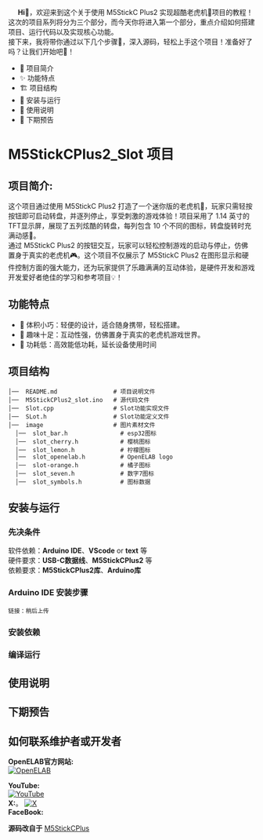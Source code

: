 &nbsp;&nbsp;&nbsp;&nbsp;&nbsp;__Hi👋__，欢迎来到这个关于使用 M5StickC Plus2 实现超酷老虎机🎰项目的教程！这次的项目系列将分为三个部分，而今天你将进入第一个部分，重点介绍如何搭建项目、运行代码以及实现核心功能。  
  接下来，我将带你通过以下几个步骤📜，深入源码，轻松上手这个项目！准备好了吗？让我们开始吧🚀！  
- 📝 项目简介
- ✨ 功能特点
- 🏗 项目结构
- 🚀 安装与运行
- 🔧 使用说明
- 🔮 下期预告
# M5StickCPlus2_Slot 项目
## 项目简介:
这个项目通过使用 M5StickC Plus2 打造了一个迷你版的老虎机🎰，玩家只需轻按按钮即可启动转盘，并逐列停止，享受刺激的游戏体验！项目采用了 1.14 英寸的TFT显示屏，展现了五列炫酷的转盘，每列包含 10 个不同的图标，转盘旋转时充满动感🎡。  
  通过 M5StickC Plus2 的按钮交互，玩家可以轻松控制游戏的启动与停止，仿佛置身于真实的老虎机🎮。这个项目不仅展示了 M5StickC Plus2 在图形显示和硬件控制方面的强大能力，还为玩家提供了乐趣满满的互动体验，是硬件开发和游戏开发爱好者绝佳的学习和参考项目💡！

## 功能特点
- 📏 体积小巧：轻便的设计，适合随身携带，轻松搭建。
- 🎉 趣味十足：互动性强，仿佛置身于真实的老虎机游戏世界。
- 🔋 功耗低：高效能低功耗，延长设备使用时间
## 项目结构
``` 
│──  README.md                # 项目说明文件
│──  M5StickCPlus2_slot.ino   # 源代码文件
│──  Slot.cpp                 # Slot功能实现文件
│──  SLot.h                   # Slot功能定义文件
│──  image                    # 图片素材文件
  │──  slot_bar.h               # esp32图标
  │──  slot_cherry.h            # 樱桃图标
  │──  slot_lemon.h             # 柠檬图标 
  │──  slot_openelab.h          # OpenELAB logo
  │──  slot-orange.h            # 橘子图标
  │──  slot_seven.h             # 数字7图标
  │──  slot_symbols.h           # 图标数据
```
## 安装与运行

### 先决条件
软件依赖：__Arduino IDE__、__VScode__ or __text__ 等   
硬件要求：__USB-C数据线__、__M5StickCPlus2__ 等  
依赖要求：__M5StickCPlus2库__、__Arduino库__
### Arduino IDE 安装步骤
```
链接：稍后上传
```
### 安装依赖
### 编译运行
## 使用说明
## 下期预告
## 如何联系维护者或开发者



__OpenELAB官方网站:__   
[![OpenELAB](https://private-user-images.githubusercontent.com/180402004/366379735-e03723c2-c213-421f-a517-e482f67f3660.png?jwt=eyJhbGciOiJIUzI1NiIsInR5cCI6IkpXVCJ9.eyJpc3MiOiJnaXRodWIuY29tIiwiYXVkIjoicmF3LmdpdGh1YnVzZXJjb250ZW50LmNvbSIsImtleSI6ImtleTUiLCJleHAiOjE3MjYwNDU2NTIsIm5iZiI6MTcyNjA0NTM1MiwicGF0aCI6Ii8xODA0MDIwMDQvMzY2Mzc5NzM1LWUwMzcyM2MyLWMyMTMtNDIxZi1hNTE3LWU0ODJmNjdmMzY2MC5wbmc_WC1BbXotQWxnb3JpdGhtPUFXUzQtSE1BQy1TSEEyNTYmWC1BbXotQ3JlZGVudGlhbD1BS0lBVkNPRFlMU0E1M1BRSzRaQSUyRjIwMjQwOTExJTJGdXMtZWFzdC0xJTJGczMlMkZhd3M0X3JlcXVlc3QmWC1BbXotRGF0ZT0yMDI0MDkxMVQwOTAyMzJaJlgtQW16LUV4cGlyZXM9MzAwJlgtQW16LVNpZ25hdHVyZT1mOWE1NGE1ZDhhOTNhMjJmNTRmZmMxYTk1YzA3MDNmNTY5MzQ1NGZkNDEzMDk4OTM4MTdjM2I1ZGNmMDYzODY2JlgtQW16LVNpZ25lZEhlYWRlcnM9aG9zdCZhY3Rvcl9pZD0wJmtleV9pZD0wJnJlcG9faWQ9MCJ9.qnnW0ggDBwf9vP7yfAQU-oMGHnGr0-FJKsb38NDInco)](https://openelab.io)  

__YouTube:__  
[![YouTube](https://upload.wikimedia.org/wikipedia/commons/b/b8/YouTube_Logo_2017.svg)](https://www.youtube.com/@OpenELAB)  
__X:__。
[![X](![X](https://your-image-hosting-url.com/x-logo.svg))](https://twitter.com/openelabio)  
__FaceBook:__  
[](https://www.facebook.com/profile.php?id=61559154729457)  

__源码改自于__
[M5StickCPlus](https://github.com/Sarah-C/M5StickC_Plus_Slot_Machine)

